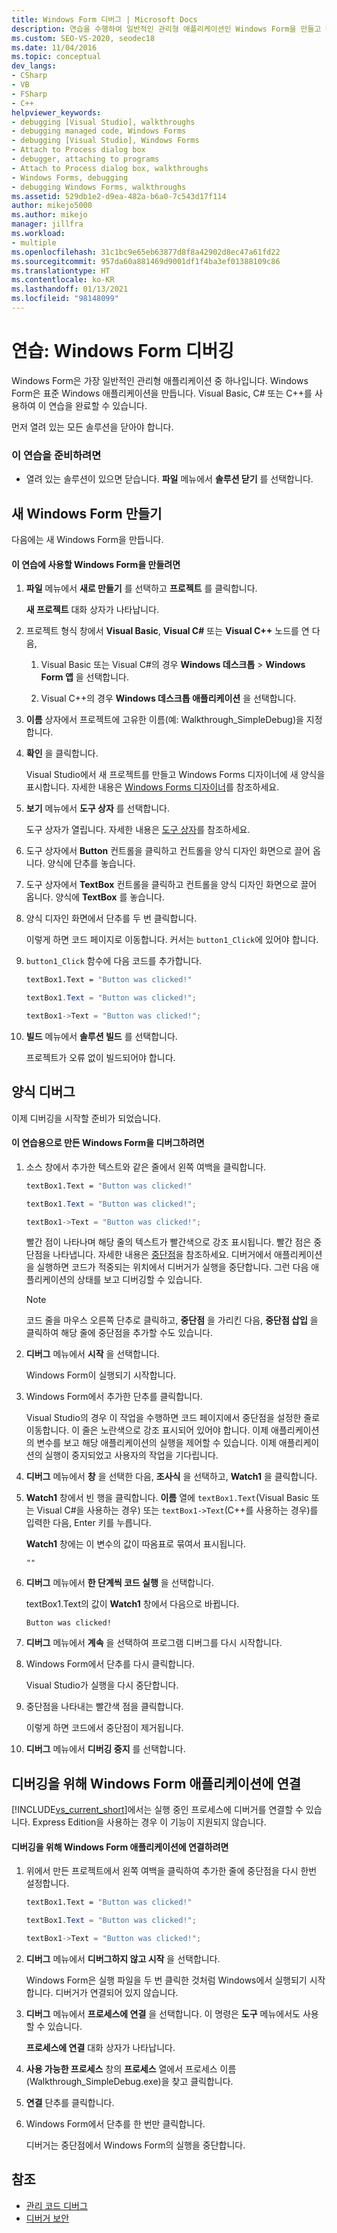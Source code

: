 ```yaml
---
title: Windows Form 디버그 | Microsoft Docs
description: 연습을 수행하여 일반적인 관리형 애플리케이션인 Windows Form을 만들고 디버그하는 방법을 알아봅니다. C#, Visual Basic, C++ 또는 F#를 사용할 수 있습니다.
ms.custom: SEO-VS-2020, seodec18
ms.date: 11/04/2016
ms.topic: conceptual
dev_langs:
- CSharp
- VB
- FSharp
- C++
helpviewer_keywords:
- debugging [Visual Studio], walkthroughs
- debugging managed code, Windows Forms
- debugging [Visual Studio], Windows Forms
- Attach to Process dialog box
- debugger, attaching to programs
- Attach to Process dialog box, walkthroughs
- Windows Forms, debugging
- debugging Windows Forms, walkthroughs
ms.assetid: 529db1e2-d9ea-482a-b6a0-7c543d17f114
author: mikejo5000
ms.author: mikejo
manager: jillfra
ms.workload:
- multiple
ms.openlocfilehash: 31c1bc9e65eb63877d8f8a42902d8ec47a61fd22
ms.sourcegitcommit: 957da60a881469d9001df1f4ba3ef01388109c86
ms.translationtype: HT
ms.contentlocale: ko-KR
ms.lasthandoff: 01/13/2021
ms.locfileid: "98148099"
---
```

# <a name="walkthrough-debugging-a-windows-form"></a>연습: Windows Form 디버깅
Windows Form은 가장 일반적인 관리형 애플리케이션 중 하나입니다. Windows Form은 표준 Windows 애플리케이션을 만듭니다. Visual Basic, C# 또는 C++를 사용하여 이 연습을 완료할 수 있습니다.

 먼저 열려 있는 모든 솔루션을 닫아야 합니다.

### <a name="to-prepare-for-this-walkthrough"></a>이 연습을 준비하려면

- 열려 있는 솔루션이 있으면 닫습니다. **파일** 메뉴에서 **솔루션 닫기** 를 선택합니다.

## <a name="create-a-new-windows-form"></a>새 Windows Form 만들기
 다음에는 새 Windows Form을 만듭니다.

#### <a name="to-create-the-windows-form-for-this-walkthrough"></a>이 연습에 사용할 Windows Form을 만들려면

1. **파일** 메뉴에서 **새로 만들기** 를 선택하고 **프로젝트** 를 클릭합니다.

     **새 프로젝트** 대화 상자가 나타납니다.

2. 프로젝트 형식 창에서 **Visual Basic**, **Visual C#** 또는 **Visual C++** 노드를 연 다음,

    1. Visual Basic 또는 Visual C#의 경우 **Windows 데스크톱** > **Windows Form 앱** 을 선택합니다.

    2. Visual C++의 경우 **Windows 데스크톱 애플리케이션** 을 선택합니다.

3. **이름** 상자에서 프로젝트에 고유한 이름(예: Walkthrough_SimpleDebug)을 지정합니다.

4. **확인** 을 클릭합니다.

     Visual Studio에서 새 프로젝트를 만들고 Windows Forms 디자이너에 새 양식을 표시합니다. 자세한 내용은 [Windows Forms 디자이너](/previous-versions/visualstudio/visual-studio-2010/e06hs424\(v\=vs.100\))를 참조하세요.

5. **보기** 메뉴에서 **도구 상자** 를 선택합니다.

     도구 상자가 열립니다. 자세한 내용은 [도구 상자](../ide/reference/toolbox.md)를 참조하세요.

6. 도구 상자에서 **Button** 컨트롤을 클릭하고 컨트롤을 양식 디자인 화면으로 끌어 옵니다. 양식에 단추를 놓습니다.

7. 도구 상자에서 **TextBox** 컨트롤을 클릭하고 컨트롤을 양식 디자인 화면으로 끌어 옵니다. 양식에 **TextBox** 를 놓습니다.

8. 양식 디자인 화면에서 단추를 두 번 클릭합니다.

     이렇게 하면 코드 페이지로 이동합니다. 커서는 `button1_Click`에 있어야 합니다.

10. `button1_Click` 함수에 다음 코드를 추가합니다.

    ```vb
    textBox1.Text = "Button was clicked!"
    ```

    ```csharp
    textBox1.Text = "Button was clicked!";
    ```

    ```cpp
    textBox1->Text = "Button was clicked!";
    ```

11. **빌드** 메뉴에서 **솔루션 빌드** 를 선택합니다.

     프로젝트가 오류 없이 빌드되어야 합니다.

## <a name="debug-your-form"></a>양식 디버그
 이제 디버깅을 시작할 준비가 되었습니다.

#### <a name="to-debug-the-windows-form-created-for-this-walkthrough"></a>이 연습용으로 만든 Windows Form을 디버그하려면

1. 소스 창에서 추가한 텍스트와 같은 줄에서 왼쪽 여백을 클릭합니다.

     ```vb
    textBox1.Text = "Button was clicked!"
    ```

    ```csharp
    textBox1.Text = "Button was clicked!";
    ```

    ```cpp
    textBox1->Text = "Button was clicked!";
    ```

     빨간 점이 나타나며 해당 줄의 텍스트가 빨간색으로 강조 표시됩니다. 빨간 점은 중단점을 나타냅니다. 자세한 내용은 [중단점](/previous-versions/ktf38f66(v=vs.100))을 참조하세요. 디버거에서 애플리케이션을 실행하면 코드가 적중되는 위치에서 디버거가 실행을 중단합니다. 그런 다음 애플리케이션의 상태를 보고 디버깅할 수 있습니다.

    > [!NOTE]
    > 코드 줄을 마우스 오른쪽 단추로 클릭하고, **중단점** 을 가리킨 다음, **중단점 삽입** 을 클릭하여 해당 줄에 중단점을 추가할 수도 있습니다.

2. **디버그** 메뉴에서 **시작** 을 선택합니다.

     Windows Form이 실행되기 시작합니다.

3. Windows Form에서 추가한 단추를 클릭합니다.

     Visual Studio의 경우 이 작업을 수행하면 코드 페이지에서 중단점을 설정한 줄로 이동합니다. 이 줄은 노란색으로 강조 표시되어 있어야 합니다. 이제 애플리케이션의 변수를 보고 해당 애플리케이션의 실행을 제어할 수 있습니다. 이제 애플리케이션의 실행이 중지되었고 사용자의 작업을 기다립니다.

4. **디버그** 메뉴에서 **창** 을 선택한 다음, **조사식** 을 선택하고, **Watch1** 을 클릭합니다.

5. **Watch1** 창에서 빈 행을 클릭합니다. **이름** 열에 `textBox1.Text`(Visual Basic 또는 Visual C#을 사용하는 경우) 또는 `textBox1->Text`(C++를 사용하는 경우)를 입력한 다음, Enter 키를 누릅니다.

     **Watch1** 창에는 이 변수의 값이 따옴표로 묶여서 표시됩니다.

    `""`

6. **디버그** 메뉴에서 **한 단계씩 코드 실행** 을 선택합니다.

     textBox1.Text의 값이 **Watch1** 창에서 다음으로 바뀝니다.

    `Button was clicked!`

7. **디버그** 메뉴에서 **계속** 을 선택하여 프로그램 디버그를 다시 시작합니다.

8. Windows Form에서 단추를 다시 클릭합니다.

     Visual Studio가 실행을 다시 중단합니다.

9. 중단점을 나타내는 빨간색 점을 클릭합니다.

     이렇게 하면 코드에서 중단점이 제거됩니다.

10. **디버그** 메뉴에서 **디버깅 중지** 를 선택합니다.

## <a name="attach-to-your-windows-form-application-for-debugging"></a>디버깅을 위해 Windows Form 애플리케이션에 연결
 [!INCLUDE[vs_current_short](../code-quality/includes/vs_current_short_md.md)]에서는 실행 중인 프로세스에 디버거를 연결할 수 있습니다. Express Edition을 사용하는 경우 이 기능이 지원되지 않습니다.

#### <a name="to-attach-to-the-windows-form-application-for-debugging"></a>디버깅을 위해 Windows Form 애플리케이션에 연결하려면

1. 위에서 만든 프로젝트에서 왼쪽 여백을 클릭하여 추가한 줄에 중단점을 다시 한번 설정합니다.

     ```vb
    textBox1.Text = "Button was clicked!"
    ```

    ```csharp
    textBox1.Text = "Button was clicked!";
    ```

    ```cpp
    textBox1->Text = "Button was clicked!";
    ```

2. **디버그** 메뉴에서 **디버그하지 않고 시작** 을 선택합니다.

     Windows Form은 실행 파일을 두 번 클릭한 것처럼 Windows에서 실행되기 시작합니다. 디버거가 연결되어 있지 않습니다.

3. **디버그** 메뉴에서 **프로세스에 연결** 을 선택합니다. 이 명령은 **도구** 메뉴에서도 사용할 수 있습니다.

     **프로세스에 연결** 대화 상자가 나타납니다.

4. **사용 가능한 프로세스** 창의 **프로세스** 열에서 프로세스 이름(Walkthrough_SimpleDebug.exe)을 찾고 클릭합니다.

5. **연결** 단추를 클릭합니다.

6. Windows Form에서 단추를 한 번만 클릭합니다.

     디버거는 중단점에서 Windows Form의 실행을 중단합니다.

## <a name="see-also"></a>참조
- [관리 코드 디버그](../debugger/debugging-managed-code.md)
- [디버거 보안](../debugger/debugger-security.md)